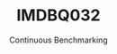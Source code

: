 ---
layout: default
title: IMDBQ032
subtitle: Continuous Benchmarking
selected: IMDB
expanded: Benchmarking
benchmark: /individual_results/IMDBQ032.html
---